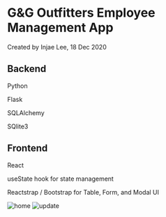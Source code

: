 # G&G Outfitters Employee Management App

Created by Injae Lee, 18 Dec 2020

## Backend

Python

Flask

SQLAlchemy

SQlite3

## Frontend

React

useState hook for state management

Reactstrap / Bootstrap for Table, Form, and Modal UI

![home](./EmployeeMgmtApp_Home.png)
![update](./EmployeeMgmtApp_Update.png)
